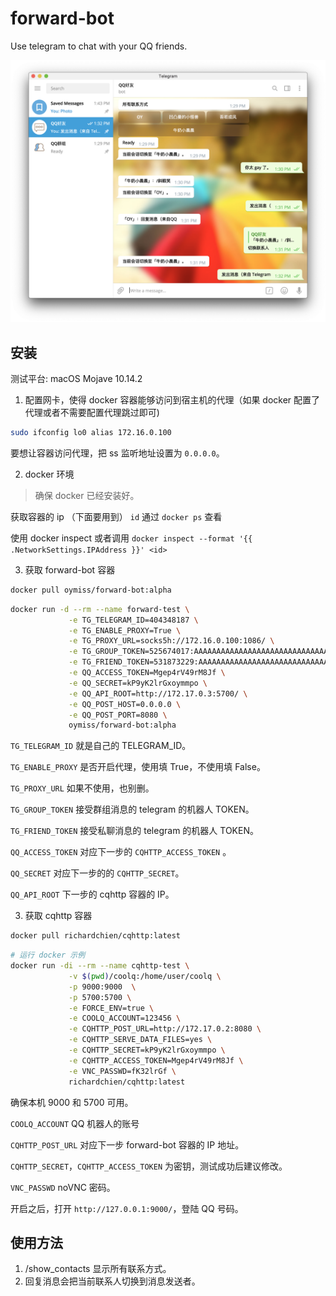 # forward-bot

Use telegram to chat with your QQ friends.

![效果](/images/12-24.png)

## 安装

测试平台: macOS Mojave 10.14.2

1. 配置网卡，使得 docker 容器能够访问到宿主机的代理（如果 docker 配置了代理或者不需要配置代理跳过即可)

```bash
sudo ifconfig lo0 alias 172.16.0.100
```

要想让容器访问代理，把 ss 监听地址设置为 `0.0.0.0`。


2. docker 环境

> 确保 docker 已经安装好。

获取容器的 ip （下面要用到）
`id` 通过 `docker ps` 查看

使用 docker inspect <id> 或者调用 `docker inspect --format '{{ .NetworkSettings.IPAddress }}' <id>`


3. 获取 forward-bot 容器

```bash
docker pull oymiss/forward-bot:alpha
```

```bash
docker run -d --rm --name forward-test \
             -e TG_TELEGRAM_ID=404348187 \
             -e TG_ENABLE_PROXY=True \
             -e TG_PROXY_URL=socks5h://172.16.0.100:1086/ \
             -e TG_GROUP_TOKEN=525674017:AAAAAAAAAAAAAAAAAAAAAAAAAAAAAAAAAAA \
             -e TG_FRIEND_TOKEN=531873229:AAAAAAAAAAAAAAAAAAAAAAAAAAAAAAAAAAA \
             -e QQ_ACCESS_TOKEN=Mgep4rV49rM8Jf \
             -e QQ_SECRET=kP9yK2lrGxoymmpo \
             -e QQ_API_ROOT=http://172.17.0.3:5700/ \
             -e QQ_POST_HOST=0.0.0.0 \
             -e QQ_POST_PORT=8080 \
             oymiss/forward-bot:alpha
```

`TG_TELEGRAM_ID` 就是自己的 TELEGRAM_ID。

`TG_ENABLE_PROXY` 是否开启代理，使用填 True，不使用填 False。

`TG_PROXY_URL` 如果不使用，也别删。

`TG_GROUP_TOKEN` 接受群组消息的 telegram 的机器人 TOKEN。

`TG_FRIEND_TOKEN` 接受私聊消息的 telegram 的机器人 TOKEN。

`QQ_ACCESS_TOKEN` 对应下一步的 `CQHTTP_ACCESS_TOKEN` 。

`QQ_SECRET` 对应下一步的的 `CQHTTP_SECRET`。

`QQ_API_ROOT` 下一步的 cqhttp 容器的 IP。


3. 获取 cqhttp 容器

```bash
docker pull richardchien/cqhttp:latest
```

```bash
# 运行 docker 示例
docker run -di --rm --name cqhttp-test \
             -v $(pwd)/coolq:/home/user/coolq \
             -p 9000:9000  \
             -p 5700:5700 \
             -e FORCE_ENV=true \
             -e COOLQ_ACCOUNT=123456 \
             -e CQHTTP_POST_URL=http://172.17.0.2:8080 \
             -e CQHTTP_SERVE_DATA_FILES=yes \
             -e CQHTTP_SECRET=kP9yK2lrGxoymmpo \
             -e CQHTTP_ACCESS_TOKEN=Mgep4rV49rM8Jf \
             -e VNC_PASSWD=fK32lrGf \
             richardchien/cqhttp:latest

```

确保本机 9000 和 5700 可用。

`COOLQ_ACCOUNT` QQ 机器人的账号

`CQHTTP_POST_URL` 对应下一步 forward-bot 容器的 IP 地址。

`CQHTTP_SECRET`，`CQHTTP_ACCESS_TOKEN` 为密钥，测试成功后建议修改。

`VNC_PASSWD` noVNC 密码。

开启之后，打开 `http://127.0.0.1:9000/`，登陆 QQ 号码。

## 使用方法

1. /show_contacts 显示所有联系方式。
2. 回复消息会把当前联系人切换到消息发送者。